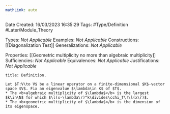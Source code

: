 ```yaml
---
mathLink: auto
---
```


<div class="topSpace"></div>

Date Created: 16/03/2023 16:35:29
Tags: #Type/Definition #Later/Module_Theory

Types: <i>Not Applicable</i>
Examples: <i>Not Applicable</i>
Constructions: [[Diagonalization Test]]
Generalizations: <i>Not Applicable</i>

Properties: [[Geometric multiplicity no more than algebraic multiplicity]]
Sufficiencies: <i>Not Applicable</i>
Equivalences: <i>Not Applicable</i>
Justifications: <i>Not Applicable</i>

``` ad-Definition
title: Definition.

Let $T:V\to V$ be a linear operator on a finite-dimensional $K$-vector space $V$. Fix an eigenvalue $\lambda\in K$ of $T$.
* The <b>algebraic multiplicity of $\lambda$</b> is the largest $k\in\N$ for which $\l(x-\lambda\r)^k\divides\cchi_T\!\l(x\r)$.
* The <b>geometric multiplicity of $\lambda$</b> is the dimension of its eigenspace.

```
